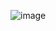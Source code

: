 
![image](https://user-images.githubusercontent.com/97799318/188034342-0bfaa4da-eaa1-489d-a0bf-d55115086e83.png)
